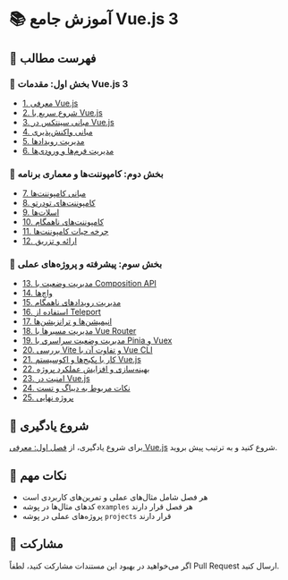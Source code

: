 # 📚 آموزش جامع Vue.js 3

## 📖 فهرست مطالب

### 🔵 بخش اول: مقدمات Vue.js 3
- [1. معرفی Vue.js](./1-introduction.md)
- [2. شروع سریع با Vue.js](./2-quick-start.md)
- [3. مبانی سینتکس در Vue.js](./3-syntax-basics.md)
- [4. مبانی واکنش‌پذیری](./4-reactivity.md)
- [5. مدیریت رویدادها](./5-event-handling.md)
- [6. مدیریت فرم‌ها و ورودی‌ها](./6-forms-inputs.md)

### 🔵 بخش دوم: کامپوننت‌ها و معماری برنامه
- [7. مبانی کامپوننت‌ها](./7-components-basics.md)
- [8. کامپوننت‌های تودرتو](./8-nested-components.md)
- [9. اسلات‌ها](./9-slots.md)
- [10. کامپوننت‌های ناهمگام](./10-async-components.md)
- [11. چرخه حیات کامپوننت‌ها](./11-lifecycle.md)
- [12. ارائه و تزریق](./12-provide-inject.md)

### 🔵 بخش سوم: پیشرفته و پروژه‌های عملی
- [13. مدیریت وضعیت با Composition API](./13-composition-api.md)
- [14. واچ‌ها](./14-watchers.md)
- [15. مدیریت رویدادهای ناهمگام](./15-async-events.md)
- [16. استفاده از Teleport](./16-teleport.md)
- [17. انیمیشن‌ها و ترانزیشن‌ها](./17-animations.md)
- [18. مدیریت مسیرها با Vue Router](./18-vue-router.md)
- [19. مدیریت وضعیت سراسری با Pinia و Vuex](./19-state-management.md)
- [20. بررسی Vite و تفاوت آن با Vue CLI](./20-vite.md)
- [21. کار با پکیج‌ها و اکوسیستم Vue.js](./21-packages.md)
- [22. بهینه‌سازی و افزایش عملکرد پروژه](./22-optimization.md)
- [23. امنیت در Vue.js](./23-security.md)
- [24. نکات مربوط به دیباگ و تست](./24-debug-test.md)
- [25. پروژه نهایی](./25-final-project.md)

## 🚀 شروع یادگیری
برای شروع یادگیری، از [فصل اول: معرفی Vue.js](./1-introduction.md) شروع کنید و به ترتیب پیش بروید.

## 📝 نکات مهم
- هر فصل شامل مثال‌های عملی و تمرین‌های کاربردی است
- کدهای مثال‌ها در پوشه `examples` هر فصل قرار دارند
- پروژه‌های عملی در پوشه `projects` قرار دارند

## 🤝 مشارکت
اگر می‌خواهید در بهبود این مستندات مشارکت کنید، لطفاً Pull Request ارسال کنید.
